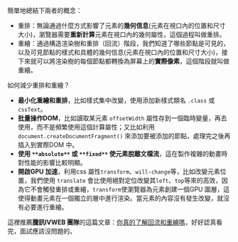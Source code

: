簡單地總結下兩者的概念：

-   重排：無論通過什麼方式影響了元素的**幾何信息**(元素在視口內的位置和尺寸大小)，瀏覽器需要**重新計算**元素在視口內的幾何屬性，這個過程叫做重排。
-   重繪：通過構造渲染樹和重排（回流）階段，我們知道了哪些節點是可見的，以及可見節點的樣式和具體的幾何信息(元素在視口內的位置和尺寸大小)，接下來就可以將渲染樹的每個節點都轉換為屏幕上的**實際像素**，這個階段就叫做重繪。

如何減少重排和重繪？

-   **最小化重繪和重排**，比如樣式集中改變，使用添加新樣式類名 `.class` 或`cssText`。
-   **批量操作DOM**，比如讀取某元素 `offsetWidth` 屬性存到一個臨時變量，再去使用，而不是頻繁使用這個計算屬性；又比如利用 `document.createDocumentFragment()` 來添加要被添加的節點，處理完之後再插入到實際DOM 中。
-   **使用 **`**absolute**`** 或 **`**fixed**`** 使元素脫離文檔流**，這在製作複雜的動畫時對性能的影響比較明顯。
-   **開啟GPU 加速**，利用css 屬性`transform`、`will-change`等，比如改變元素位置，我們使用 `translate` 會比使用絕對定位改變其`left`、`top`等來的高效，因為它不會觸發重排或重繪，`transform`使瀏覽器為元素創建⼀個GPU 圖層，這使得動畫元素在一個獨立的層中進行渲染。當元素的內容沒有發生改變，就沒有必要進行重繪。

這裡推薦**騰訊IVWEB 團隊**的這篇文章：[你真的了解回流和重繪嗎](https://juejin.cn/post/6844903779700047885 "https://juejin.cn/post/6844903779700047885")，好好認真看完，面試應該沒問題的。
